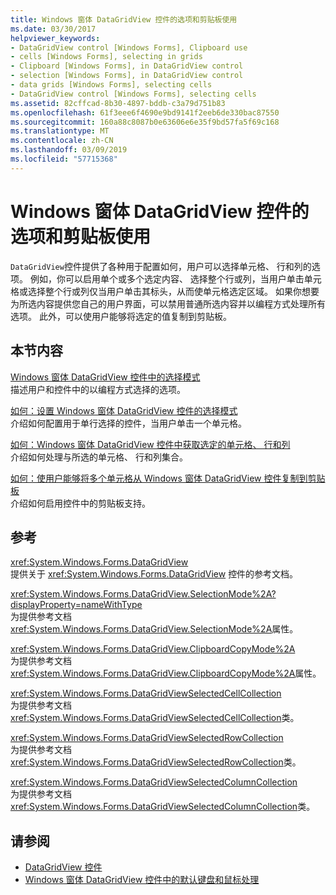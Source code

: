 ```yaml
---
title: Windows 窗体 DataGridView 控件的选项和剪贴板使用
ms.date: 03/30/2017
helpviewer_keywords:
- DataGridView control [Windows Forms], Clipboard use
- cells [Windows Forms], selecting in grids
- Clipboard [Windows Forms], in DataGridView control
- selection [Windows Forms], in DataGridView control
- data grids [Windows Forms], selecting cells
- DataGridView control [Windows Forms], selecting cells
ms.assetid: 82cffcad-8b30-4897-bddb-c3a79d751b83
ms.openlocfilehash: 61f3eee6f4690e9bd9141f2eeb6de330bac87550
ms.sourcegitcommit: 160a88c8087b0e63606e6e35f9bd57fa5f69c168
ms.translationtype: MT
ms.contentlocale: zh-CN
ms.lasthandoff: 03/09/2019
ms.locfileid: "57715368"
---
```

# <a name="selection-and-clipboard-use-with-the-windows-forms-datagridview-control"></a>Windows 窗体 DataGridView 控件的选项和剪贴板使用
`DataGridView`控件提供了各种用于配置如何，用户可以选择单元格、 行和列的选项。 例如，你可以启用单个或多个选定内容、 选择整个行或列，当用户单击单元格或选择整个行或列仅当用户单击其标头，从而使单元格选定区域。 如果你想要为所选内容提供您自己的用户界面，可以禁用普通所选内容并以编程方式处理所有选项。 此外，可以使用户能够将选定的值复制到剪贴板。  
  
## <a name="in-this-section"></a>本节内容  
 [Windows 窗体 DataGridView 控件中的选择模式](selection-modes-in-the-windows-forms-datagridview-control.md)  
 描述用户和控件中的以编程方式选择的选项。  
  
 [如何：设置 Windows 窗体 DataGridView 控件的选择模式](how-to-set-the-selection-mode-of-the-windows-forms-datagridview-control.md)  
 介绍如何配置用于单行选择的控件，当用户单击一个单元格。  
  
 [如何：Windows 窗体 DataGridView 控件中获取选定的单元格、 行和列](selected-cells-rows-and-columns-datagridview.md)  
 介绍如何处理与所选的单元格、 行和列集合。  
  
 [如何：使用户能够将多个单元格从 Windows 窗体 DataGridView 控件复制到剪贴板](enable-users-to-copy-multiple-cells-to-the-clipboard-datagridview.md)  
 介绍如何启用控件中的剪贴板支持。  
  
## <a name="reference"></a>参考  
 <xref:System.Windows.Forms.DataGridView>  
 提供关于 <xref:System.Windows.Forms.DataGridView> 控件的参考文档。  
  
 <xref:System.Windows.Forms.DataGridView.SelectionMode%2A?displayProperty=nameWithType>  
 为提供参考文档<xref:System.Windows.Forms.DataGridView.SelectionMode%2A>属性。  
  
 <xref:System.Windows.Forms.DataGridView.ClipboardCopyMode%2A>  
 为提供参考文档<xref:System.Windows.Forms.DataGridView.ClipboardCopyMode%2A>属性。  
  
 <xref:System.Windows.Forms.DataGridViewSelectedCellCollection>  
 为提供参考文档<xref:System.Windows.Forms.DataGridViewSelectedCellCollection>类。  
  
 <xref:System.Windows.Forms.DataGridViewSelectedRowCollection>  
 为提供参考文档<xref:System.Windows.Forms.DataGridViewSelectedRowCollection>类。  
  
 <xref:System.Windows.Forms.DataGridViewSelectedColumnCollection>  
 为提供参考文档<xref:System.Windows.Forms.DataGridViewSelectedColumnCollection>类。  
  
## <a name="see-also"></a>请参阅
- [DataGridView 控件](datagridview-control-windows-forms.md)
- [Windows 窗体 DataGridView 控件中的默认键盘和鼠标处理](default-keyboard-and-mouse-handling-in-the-windows-forms-datagridview-control.md)
